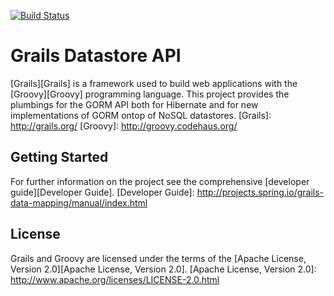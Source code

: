 [![Build Status](https://travis-ci.org/grails/grails-data-mapping.svg?branch=master)](https://travis-ci.org/grails/grails-data-mapping)

Grails Datastore API
===

[Grails][Grails] is a framework used to build web applications with the [Groovy][Groovy] programming language. This project provides the plumbings for the GORM API both for Hibernate and for new implementations of GORM ontop of NoSQL datastores.
[Grails]: http://grails.org/
[Groovy]: http://groovy.codehaus.org/


Getting Started
---

For further information on the project see the comprehensive [developer guide][Developer Guide].
[Developer Guide]: http://projects.spring.io/grails-data-mapping/manual/index.html
	
License
---

Grails and Groovy are licensed under the terms of the [Apache License, Version 2.0][Apache License, Version 2.0].
[Apache License, Version 2.0]: http://www.apache.org/licenses/LICENSE-2.0.html
